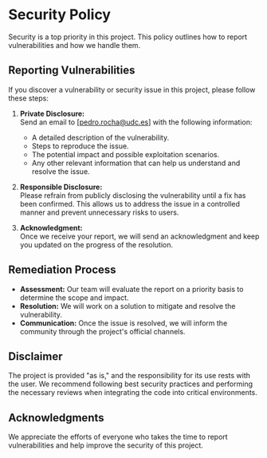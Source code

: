 # Security Policy

Security is a top priority in this project. This policy outlines how to report vulnerabilities and how we handle them.

## Reporting Vulnerabilities

If you discover a vulnerability or security issue in this project, please follow these steps:

1. **Private Disclosure:**  
   Send an email to [pedro.rocha@udc.es] with the following information:
   - A detailed description of the vulnerability.
   - Steps to reproduce the issue.
   - The potential impact and possible exploitation scenarios.
   - Any other relevant information that can help us understand and resolve the issue.

2. **Responsible Disclosure:**  
   Please refrain from publicly disclosing the vulnerability until a fix has been confirmed. This allows us to address the issue in a controlled manner and prevent unnecessary risks to users.

3. **Acknowledgment:**  
   Once we receive your report, we will send an acknowledgment and keep you updated on the progress of the resolution.

## Remediation Process

- **Assessment:** Our team will evaluate the report on a priority basis to determine the scope and impact.
- **Resolution:** We will work on a solution to mitigate and resolve the vulnerability.
- **Communication:** Once the issue is resolved, we will inform the community through the project's official channels.

## Disclaimer

The project is provided "as is," and the responsibility for its use rests with the user. We recommend following best security practices and performing the necessary reviews when integrating the code into critical environments.

## Acknowledgments

We appreciate the efforts of everyone who takes the time to report vulnerabilities and help improve the security of this project.
